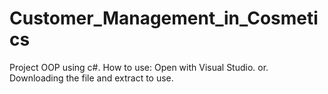 # Customer_Management_in_Cosmetics
Project OOP using c#.
How to use:
Open with Visual Studio.
or.
Downloading the file and extract to use.
